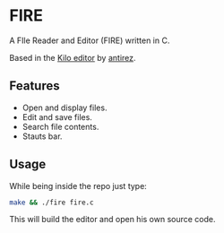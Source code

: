 # FIRE

A FIle Reader and Editor (FIRE) written in C.

Based in the [Kilo editor](https://github.com/antirez/kilo) by
[antirez](http://antirez.com/latest/0).


## Features 
  - Open and display files.
  - Edit and save files.
  - Search file contents.
  - Stauts bar.

## Usage

While being inside the repo just type: 

```bash 
make && ./fire fire.c
```

This will build the editor and open his own source code.
